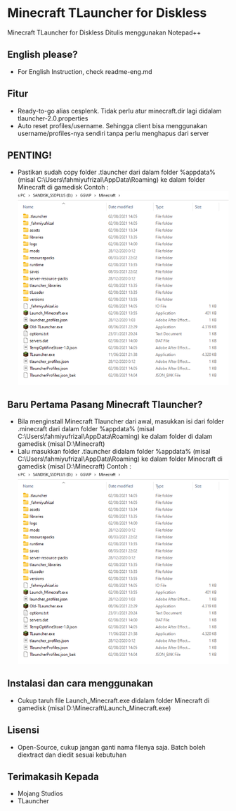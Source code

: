 # Minecraft TLauncher for Diskless

Minecraft TLauncher for Diskless
Ditulis menggunakan Notepad++

## English please?

- For English Instruction, check readme-eng.md

## Fitur

- Ready-to-go alias cesplenk. Tidak perlu atur minecraft.dir lagi didalam tlauncher-2.0.properties
- Auto reset profiles/username. Sehingga client bisa menggunakan username/profiles-nya sendiri tanpa perlu menghapus dari server

## PENTING!
- Pastikan sudah copy folder .tlauncher dari dalam folder %appdata% (misal C:\Users\fahmiyufrizal\AppData\Roaming) ke dalam folder Minecraft di gamedisk
Contoh :
[![Screenshot%20(32).png](https://github.com/fahmiyufrizal/minecraft-tlauncher-diskless/blob/main/Screenshot%20(32).png)]( )

## Baru Pertama Pasang Minecraft Tlauncher?
- Bila menginstall Minecraft Tlauncher dari awal, masukkan isi dari folder .minecraft dari dalam folder %appdata% (misal C:\Users\fahmiyufrizal\AppData\Roaming) ke dalam folder di dalam gamedisk (misal D:\Minecraft)
- Lalu masukkan folder .tlauncher didalam folder %appdata% (misal C:\Users\fahmiyufrizal\AppData\Roaming) ke dalam folder Minecraft di gamedisk (misal D:\Minecraft)
Contoh :
[![Screenshot%20(32).png](https://github.com/fahmiyufrizal/minecraft-tlauncher-diskless/blob/main/Screenshot%20(32).png)]( )

## Instalasi dan cara menggunakan

- Cukup taruh file Launch_Minecraft.exe didalam folder Minecraft di gamedisk (misal D:\Minecraft\Launch_Minecraft.exe)

## Lisensi

- Open-Source, cukup jangan ganti nama filenya saja. Batch boleh diextract dan diedit sesuai kebutuhan

## Terimakasih Kepada

- Mojang Studios
- TLauncher
